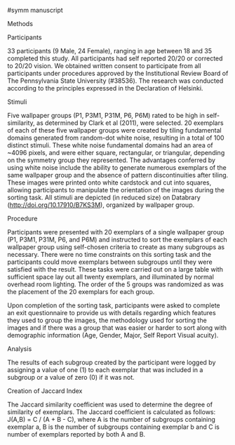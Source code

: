 #symm manuscript

Methods  

Participants  

33 participants (9 Male, 24 Female), ranging in age between 18 and 35 completed this study. All participants had self reported 20/20 or corrected to 20/20 vision. We obtained written consent to participate from all participants under procedures approved by the Institutional Review Board of The Pennsylvania State University (#38536). The research was conducted according to the principles expressed in the Declaration of Helsinki.

Stimuli  

Five wallpaper groups (P1, P3M1, P31M, P6, P6M) rated to be high in self-similarity, as determined by Clark et al (2011), were selected. 20 exemplars of each of these five wallpaper groups were created by tiling fundamental domains generated from random-dot white noise, resulting in a total of 100 distinct stimuli. These white noise fundamental domains had an area of ~4096 pixels, and were either square, rectangular, or triangular, depending on the symmetry group they represented. The advantages conferred by using white noise include the ability to generate numerous exemplars of the same wallpaper group and the absence of pattern discontinuities after tiling. These images were printed onto white cardstock and cut into squares, allowing participants to manipulate the orientation of the images during the sorting task. All stimuli are depicted (in reduced size) on Databrary (http://doi.org/10.17910/B7KS3M), organized by wallpaper group.

Procedure  

Participants were presented with 20 exemplars of a single wallpaper group (P1, P3M1, P31M, P6, and P6M) and instructed to sort the exemplars of each wallpaper group using self-chosen criteria to create as many subgroups as necessary. There were no time constraints on this sorting task and the participants could move exemplars between subgroups until they were satisfied with the result. These tasks were carried out on a large table with sufficient space lay out all twenty exemplars, and illuminated by normal overhead room lighting. The order of the 5 groups was randomized as was the placement of the 20 exemplars for each group.

Upon completion of the sorting task, participants were asked to complete an exit questionnaire to provide us with details regarding which features they used to group the images, the methodology used for sorting the images and if there was a group that was easier or harder to sort along with demographic information (Age, Gender, Major, Self Report Visual acuity).

Analysis  

The results of each subgroup created by the participant were logged by assigning a value of one (1) to each exemplar that was included in a subgroup or a value of zero (0) if it was not.

Creation of Jaccard Index

The Jaccard similarity coefficient was used to determine the degree of similarity of exemplars. The Jaccard coefficient is calculated as follows: J(A,B) = C / (A + B - C), where A is the number of subgroups containing exemplar a, B is the number of subgroups containing exemplar b and C is number of exemplars reported by both A and B.
